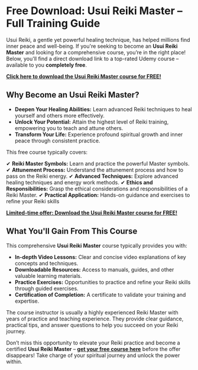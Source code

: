 # Free Download: Usui Reiki Master – Full Training Guide

Usui Reiki, a gentle yet powerful healing technique, has helped millions find inner peace and well-being. If you're seeking to become an **Usui Reiki Master** and looking for a comprehensive course, you’re in the right place! Below, you'll find a direct download link to a top-rated Udemy course – available to you **completely free**.

[**Click here to download the Usui Reiki Master course for FREE!**](https://udemywork.com/usui-reiki-master)

## Why Become an Usui Reiki Master?

*   **Deepen Your Healing Abilities:** Learn advanced Reiki techniques to heal yourself and others more effectively.
*   **Unlock Your Potential:** Attain the highest level of Reiki training, empowering you to teach and attune others.
*   **Transform Your Life:** Experience profound spiritual growth and inner peace through consistent practice.

This free course typically covers:

✔   **Reiki Master Symbols:** Learn and practice the powerful Master symbols.
✔   **Attunement Process:** Understand the attunement process and how to pass on the Reiki energy.
✔   **Advanced Techniques:** Explore advanced healing techniques and energy work methods.
✔   **Ethics and Responsibilities:** Grasp the ethical considerations and responsibilities of a Reiki Master.
✔  **Practical Application:** Hands-on guidance and exercises to refine your Reiki skills

[**Limited-time offer: Download the Usui Reiki Master course for FREE!**](https://udemywork.com/usui-reiki-master)

## What You'll Gain From This Course

This comprehensive **Usui Reiki Master** course typically provides you with:

*   **In-depth Video Lessons:** Clear and concise video explanations of key concepts and techniques.
*   **Downloadable Resources:** Access to manuals, guides, and other valuable learning materials.
*   **Practice Exercises:** Opportunities to practice and refine your Reiki skills through guided exercises.
*   **Certification of Completion:** A certificate to validate your training and expertise.

The course instructor is usually a highly experienced Reiki Master with years of practice and teaching experience. They provide clear guidance, practical tips, and answer questions to help you succeed on your Reiki journey.

Don’t miss this opportunity to elevate your Reiki practice and become a certified **Usui Reiki Master** – **[get your free course here](https://udemywork.com/usui-reiki-master)** before the offer disappears! Take charge of your spiritual journey and unlock the power within.
